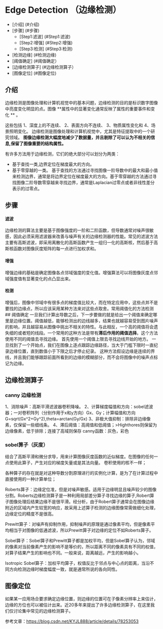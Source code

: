 # Edge Detection （边缘检测）
<!--TOC-->
- [介绍] (#介绍)
- [步骤] (#步骤)
  - [Step1:滤波] (#Step1:滤波)
  - [Step2:增强] (#Step2:增强)
  - [Step3:检测] (#Step3:检测)
- [检测边缘] (#检测边缘)
- [阈值确定] (#阈值确定）
- [边缘检测算子] (#边缘检测算子）
- [图像定位] (#图像定位)
<!--/TOC-->

## 介绍
边缘检测是图像处理和计算机视觉中的基本问题，边缘检测的目的是标识数字图像中亮度变化明显的点。图像 
**属性中的显著变化通常反映了属性的重要事件和变化 ** 。

这些包括
1、深度上的不连续、
2、表面方向不连续、
3、物质属性变化和
4、场景照明变化。 
边缘检测是图像处理和计算机视觉中，尤其是特征提取中的一个研究领域。
**图像边缘检测大幅度地减少了数据量，并且剔除了可以认为不相关的信息,保留了图像重要的结构属性。**

有许多方法用于边缘检测，它们的绝大部分可以划分为两类：
- 基于查找一类,边界定位在梯度最大的方向。
- 基于零穿越的一类。
基于查找的方法通过寻找图像一阶导数中的最大和最小值来检测边界，通常是将边界定位在梯度最大的方向。基于零穿越的方法通过寻找图像二阶导数零穿越来寻找边界，通常是Laplacian过零点或者非线性差分表示的过零点。

## 步骤
#### 滤波
 边缘检测的算法主要是基于图像强度的一阶和二阶函数，但导数通常对噪声很敏感，因此必须采用滤波器来改善与噪声有关的边缘检测器的性能。常见的滤波方法主要有高斯滤波，即采用离散化的高斯函数产生一组归一化的高斯核，然后基于高斯核函数对图像灰度矩阵的每一点进行加权求和。
  
#### 增强
 增强边缘的基础是确定图像各点邻域强度的变化值。增强算法可以将图像灰度点邻域强度值有显著变化的点凸显出来。
#### 检测
增强后，图像中邻域中有很多点的梯度值比较大，而在特定应用中，这些点并不是要找的边缘点，所以应该采用某种方法来对这些点取舍。常用阈值化的方法检测## 阈值确定
  一旦我们计算出导数之后，下一步要做的就是给出一个阈值来确定哪里是边缘位置。阈值越低，能够检测出的边线越多，结果也就越容易受到图片噪声的影响，并且越容易从图像中挑出不相关的特性。与此相反，一个高的阈值将会遗失细的或者短的线段。一个常用的这种方法是带有**滞后作用的阈值选择**。这个方法使用不同的阈值去寻找边缘。
  首先使用一个阈值上限去寻找边线开始的地方。
  一旦找到了一个开始点，我们在图像上逐点跟踪边缘路径，当大于门槛下限时一直纪录边缘位置，直到数值小于下限之后才停止纪录。
  这种方法假设边缘是连续的界线，并且我们能够跟踪前面所看到的边缘的模糊部分，而不会将图像中的噪声点标记为边缘。
 
 ## 边缘检测算子
 ### canny 边缘检测
 1、消除噪声：高斯平滑滤波器卷积降噪。
 2、计算梯度幅值和方向：sobel滤波器；一对卷积阵列（分别作用于x和y方向）Gx、Gy；计算幅值和方向G=sqrt(Gx^2+Gy^2),theta=arctan(Gy/Gx)
 3、非极大值抑制：排除非边缘像素，仅保留一些细线条。
 4、滞后阈值：高阈值和低阈值；>Highthores则保留为边缘像素，低于排除；连接了高域则保存
 canny函数：灰色，彩色
 ### sobel算子（灰度）
 结合了高斯平滑和微分求导，用来计算图像灰度函数的近似梯度。在图像的任何一点使用此算子，产生对应的梯度矢量或是其法向量。
 卷积使用的核不一样；
 
 各种算子的存在就是对这种导数分割原理进行的实例化计算，是为了在计算过程中直接使用的一种计算单位；

Roberts算子：边缘定位准，但是对噪声敏感。适用于边缘明显且噪声较少的图像分割。Roberts边缘检测算子是一种利用局部差分算子寻找边缘的算子,Robert算子图像处理后结果边缘不是很平滑。经分析，由于Robert算子通常会在图像边缘附近的区域内产生较宽的响应，故采用上述算子检测的边缘图像常需做细化处理，边缘定位的精度不是很高。

Prewitt算子：对噪声有抑制作用，抑制噪声的原理是通过像素平均，但是像素平均相当于对图像的低通滤波，所以Prewitt算子对边缘的定位不如Roberts算子。

Sobel算子：Sobel算子和Prewitt算子都是加权平均，但是Sobel算子认为，邻域的像素对当前像素产生的影响不是等价的，所以距离不同的像素具有不同的权值，对算子结果产生的影响也不同。一般来说，距离越远，产生的影响越小。

Isotropic Sobel算子：加权平均算子，权值反比于邻点与中心点的距离，当沿不同方向检测边缘时梯度幅度一致，就是通常所说的各向同性。


## 图像定位
如果某一应用场合要求确定边缘位置，则边缘的位置可在子像素分辨率上来估计，边缘的方位也可以被估计出来。近20多年来提出了许多边缘检测算子，在这里我们仅讨论集中常见的边缘检测算子。

参考文章：https://blog.csdn.net/KYJL888/article/details/78253053

